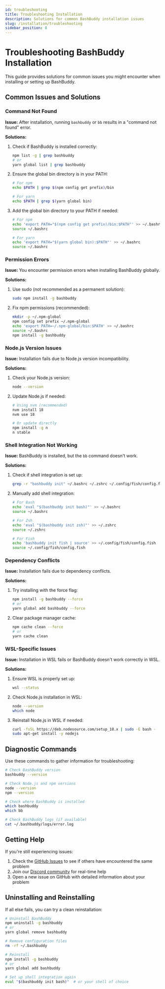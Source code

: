 ```yaml
---
id: troubleshooting
title: Troubleshooting Installation
description: Solutions for common BashBuddy installation issues
slug: /installation/troubleshooting
sidebar_position: 8
---
```


# Troubleshooting BashBuddy Installation

This guide provides solutions for common issues you might encounter when installing or setting up BashBuddy.

## Common Issues and Solutions

### Command Not Found

**Issue:** After installation, running `bashbuddy` or `bb` results in a "command not found" error.

**Solutions:**

1. Check if BashBuddy is installed correctly:

   ```bash
   npm list -g | grep bashbuddy
   # or
   yarn global list | grep bashbuddy
   ```

2. Ensure the global bin directory is in your PATH:

   ```bash
   # For npm
   echo $PATH | grep $(npm config get prefix)/bin

   # For yarn
   echo $PATH | grep $(yarn global bin)
   ```

3. Add the global bin directory to your PATH if needed:

   ```bash
   # For npm
   echo 'export PATH="$(npm config get prefix)/bin:$PATH"' >> ~/.bashrc
   source ~/.bashrc

   # For yarn
   echo 'export PATH="$(yarn global bin):$PATH"' >> ~/.bashrc
   source ~/.bashrc
   ```

### Permission Errors

**Issue:** You encounter permission errors when installing BashBuddy globally.

**Solutions:**

1. Use sudo (not recommended as a permanent solution):

   ```bash
   sudo npm install -g bashbuddy
   ```

2. Fix npm permissions (recommended):
   ```bash
   mkdir -p ~/.npm-global
   npm config set prefix ~/.npm-global
   echo 'export PATH=~/.npm-global/bin:$PATH' >> ~/.bashrc
   source ~/.bashrc
   npm install -g bashbuddy
   ```

### Node.js Version Issues

**Issue:** Installation fails due to Node.js version incompatibility.

**Solutions:**

1. Check your Node.js version:

   ```bash
   node --version
   ```

2. Update Node.js if needed:

   ```bash
   # Using nvm (recommended)
   nvm install 18
   nvm use 18

   # Or update directly
   npm install -g n
   n stable
   ```

### Shell Integration Not Working

**Issue:** BashBuddy is installed, but the `bb` command doesn't work.

**Solutions:**

1. Check if shell integration is set up:

   ```bash
   grep -r "bashbuddy init" ~/.bashrc ~/.zshrc ~/.config/fish/config.fish
   ```

2. Manually add shell integration:

   ```bash
   # For Bash
   echo 'eval "$(bashbuddy init bash)"' >> ~/.bashrc
   source ~/.bashrc

   # For Zsh
   echo 'eval "$(bashbuddy init zsh)"' >> ~/.zshrc
   source ~/.zshrc

   # For Fish
   echo 'bashbuddy init fish | source' >> ~/.config/fish/config.fish
   source ~/.config/fish/config.fish
   ```

### Dependency Conflicts

**Issue:** Installation fails due to dependency conflicts.

**Solutions:**

1. Try installing with the force flag:

   ```bash
   npm install -g bashbuddy --force
   # or
   yarn global add bashbuddy --force
   ```

2. Clear package manager cache:
   ```bash
   npm cache clean --force
   # or
   yarn cache clean
   ```

### WSL-Specific Issues

**Issue:** Installation in WSL fails or BashBuddy doesn't work correctly in WSL.

**Solutions:**

1. Ensure WSL is properly set up:

   ```bash
   wsl --status
   ```

2. Check Node.js installation in WSL:

   ```bash
   node --version
   which node
   ```

3. Reinstall Node.js in WSL if needed:
   ```bash
   curl -fsSL https://deb.nodesource.com/setup_18.x | sudo -E bash -
   sudo apt-get install -y nodejs
   ```

## Diagnostic Commands

Use these commands to gather information for troubleshooting:

```bash
# Check BashBuddy version
bashbuddy --version

# Check Node.js and npm versions
node --version
npm --version

# Check where BashBuddy is installed
which bashbuddy
which bb

# Check BashBuddy logs (if available)
cat ~/.bashbuddy/logs/error.log
```

## Getting Help

If you're still experiencing issues:

1. Check the [GitHub Issues](https://github.com/bashbuddy/bashbuddy/issues) to see if others have encountered the same problem
2. Join our [Discord community](https://discord.gg/bashbuddy) for real-time help
3. Open a new issue on GitHub with detailed information about your problem

## Uninstalling and Reinstalling

If all else fails, you can try a clean reinstallation:

```bash
# Uninstall BashBuddy
npm uninstall -g bashbuddy
# or
yarn global remove bashbuddy

# Remove configuration files
rm -rf ~/.bashbuddy

# Reinstall
npm install -g bashbuddy
# or
yarn global add bashbuddy

# Set up shell integration again
eval "$(bashbuddy init bash)"  # or your shell of choice
```
